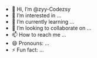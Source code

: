 - 👋 Hi, I’m @zyy-Codezsy
- 👀 I’m interested in ...
- 🌱 I’m currently learning ...
- 💞️ I’m looking to collaborate on ...
- 📫 How to reach me ...
- 😄 Pronouns: ...
- ⚡ Fun fact: ...

<!---
zyy-Codezsy/zyy-Codezsy is a ✨ special ✨ repository because its `README.md` (this file) appears on your GitHub profile.
You can click the Preview link to take a look at your changes.
--->
